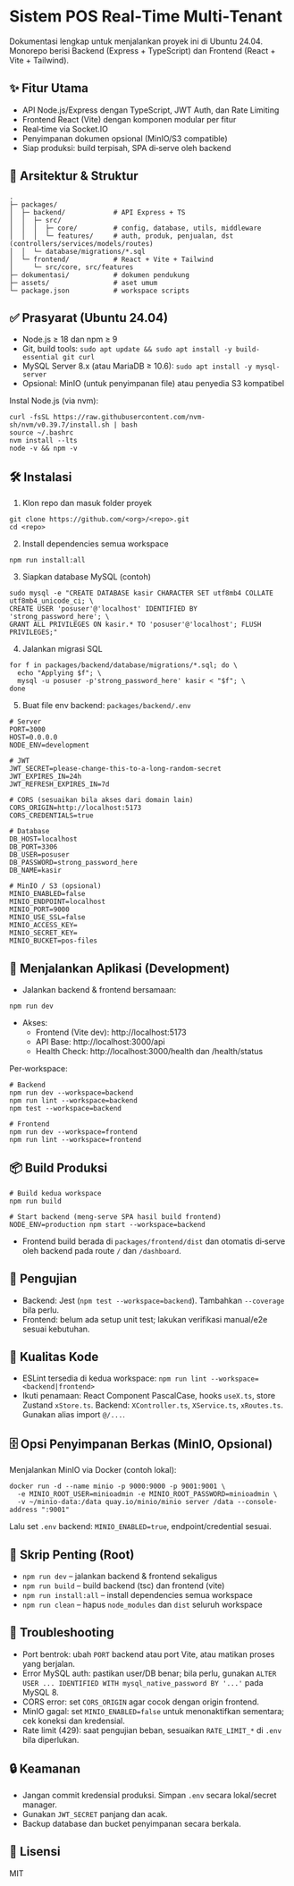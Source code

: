 # Sistem POS Real‑Time Multi‑Tenant

Dokumentasi lengkap untuk menjalankan proyek ini di Ubuntu 24.04. Monorepo berisi Backend (Express + TypeScript) dan Frontend (React + Vite + Tailwind).

## ✨ Fitur Utama
- API Node.js/Express dengan TypeScript, JWT Auth, dan Rate Limiting
- Frontend React (Vite) dengan komponen modular per fitur
- Real‑time via Socket.IO
- Penyimpanan dokumen opsional (MinIO/S3 compatible)
- Siap produksi: build terpisah, SPA di‑serve oleh backend

## 🧱 Arsitektur & Struktur
```
.
├─ packages/
│  ├─ backend/            # API Express + TS
│  │  ├─ src/
│  │  │  ├─ core/         # config, database, utils, middleware
│  │  │  └─ features/     # auth, produk, penjualan, dst (controllers/services/models/routes)
│  │  └─ database/migrations/*.sql
│  └─ frontend/           # React + Vite + Tailwind
│     └─ src/core, src/features
├─ dokumentasi/           # dokumen pendukung
├─ assets/                # aset umum
└─ package.json           # workspace scripts
```

## ✅ Prasyarat (Ubuntu 24.04)
- Node.js ≥ 18 dan npm ≥ 9
- Git, build tools: `sudo apt update && sudo apt install -y build-essential git curl`
- MySQL Server 8.x (atau MariaDB ≥ 10.6): `sudo apt install -y mysql-server`
- Opsional: MinIO (untuk penyimpanan file) atau penyedia S3 kompatibel

Instal Node.js (via nvm):
```
curl -fsSL https://raw.githubusercontent.com/nvm-sh/nvm/v0.39.7/install.sh | bash
source ~/.bashrc
nvm install --lts
node -v && npm -v
```

## 🛠️ Instalasi
1) Klon repo dan masuk folder proyek
```
git clone https://github.com/<org>/<repo>.git
cd <repo>
```
2) Install dependencies semua workspace
```
npm run install:all
```
3) Siapkan database MySQL (contoh)
```
sudo mysql -e "CREATE DATABASE kasir CHARACTER SET utf8mb4 COLLATE utf8mb4_unicode_ci; \
CREATE USER 'posuser'@'localhost' IDENTIFIED BY 'strong_password_here'; \
GRANT ALL PRIVILEGES ON kasir.* TO 'posuser'@'localhost'; FLUSH PRIVILEGES;"
```
4) Jalankan migrasi SQL
```
for f in packages/backend/database/migrations/*.sql; do \
  echo "Applying $f"; \
  mysql -u posuser -p'strong_password_here' kasir < "$f"; \
done
```
5) Buat file env backend: `packages/backend/.env`
```
# Server
PORT=3000
HOST=0.0.0.0
NODE_ENV=development

# JWT
JWT_SECRET=please-change-this-to-a-long-random-secret
JWT_EXPIRES_IN=24h
JWT_REFRESH_EXPIRES_IN=7d

# CORS (sesuaikan bila akses dari domain lain)
CORS_ORIGIN=http://localhost:5173
CORS_CREDENTIALS=true

# Database
DB_HOST=localhost
DB_PORT=3306
DB_USER=posuser
DB_PASSWORD=strong_password_here
DB_NAME=kasir

# MinIO / S3 (opsional)
MINIO_ENABLED=false
MINIO_ENDPOINT=localhost
MINIO_PORT=9000
MINIO_USE_SSL=false
MINIO_ACCESS_KEY=
MINIO_SECRET_KEY=
MINIO_BUCKET=pos-files
```

## 🚀 Menjalankan Aplikasi (Development)
- Jalankan backend & frontend bersamaan:
```
npm run dev
```
- Akses:
  - Frontend (Vite dev): http://localhost:5173
  - API Base: http://localhost:3000/api
  - Health Check: http://localhost:3000/health dan /health/status

Per‑workspace:
```
# Backend
npm run dev --workspace=backend
npm run lint --workspace=backend
npm test --workspace=backend

# Frontend
npm run dev --workspace=frontend
npm run lint --workspace=frontend
```

## 📦 Build Produksi
```
# Build kedua workspace
npm run build

# Start backend (meng‑serve SPA hasil build frontend)
NODE_ENV=production npm start --workspace=backend
```
- Frontend build berada di `packages/frontend/dist` dan otomatis di‑serve oleh backend pada route `/` dan `/dashboard`.

## 🧪 Pengujian
- Backend: Jest (`npm test --workspace=backend`). Tambahkan `--coverage` bila perlu.
- Frontend: belum ada setup unit test; lakukan verifikasi manual/e2e sesuai kebutuhan.

## 🧹 Kualitas Kode
- ESLint tersedia di kedua workspace: `npm run lint --workspace=<backend|frontend>`
- Ikuti penamaan: React Component PascalCase, hooks `useX.ts`, store Zustand `xStore.ts`. Backend: `XController.ts`, `XService.ts`, `xRoutes.ts`. Gunakan alias import `@/...`.

## 🗄️ Opsi Penyimpanan Berkas (MinIO, Opsional)
Menjalankan MinIO via Docker (contoh lokal):
```
docker run -d --name minio -p 9000:9000 -p 9001:9001 \
  -e MINIO_ROOT_USER=minioadmin -e MINIO_ROOT_PASSWORD=minioadmin \
  -v ~/minio-data:/data quay.io/minio/minio server /data --console-address ":9001"
```
Lalu set `.env` backend: `MINIO_ENABLED=true`, endpoint/credential sesuai.

## 🧰 Skrip Penting (Root)
- `npm run dev` – jalankan backend & frontend sekaligus
- `npm run build` – build backend (tsc) dan frontend (vite)
- `npm run install:all` – install dependencies semua workspace
- `npm run clean` – hapus `node_modules` dan `dist` seluruh workspace

## 🐞 Troubleshooting
- Port bentrok: ubah `PORT` backend atau port Vite, atau matikan proses yang berjalan.
- Error MySQL auth: pastikan user/DB benar; bila perlu, gunakan `ALTER USER ... IDENTIFIED WITH mysql_native_password BY '...'` pada MySQL 8.
- CORS error: set `CORS_ORIGIN` agar cocok dengan origin frontend.
- MinIO gagal: set `MINIO_ENABLED=false` untuk menonaktifkan sementara; cek koneksi dan kredensial.
- Rate limit (429): saat pengujian beban, sesuaikan `RATE_LIMIT_*` di `.env` bila diperlukan.

## 🔒 Keamanan
- Jangan commit kredensial produksi. Simpan `.env` secara lokal/secret manager.
- Gunakan `JWT_SECRET` panjang dan acak.
- Backup database dan bucket penyimpanan secara berkala.

## 📄 Lisensi
MIT
